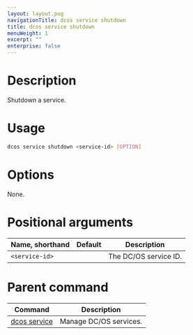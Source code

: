 ```yaml
---
layout: layout.pug
navigationTitle: dcos service shutdown
title: dcos service shutdown
menuWeight: 1
excerpt: ""
enterprise: false
---
```

<!-- This source repo for this topic is https://github.com/dcos/dcos-docs -->

# Description

Shutdown a service.

# Usage

```bash
dcos service shutdown <service-id> [OPTION]
```

# Options

None.

# Positional arguments

| Name, shorthand      | Default | Description           |
| -------------------- | ------- | --------------------- |
| `<service-id>` |         | The DC/OS service ID. |

# Parent command

| Command                                                   | Description            |
| --------------------------------------------------------- | ---------------------- |
| [dcos service](/1.10/cli/command-reference/dcos-service/) | Manage DC/OS services. |